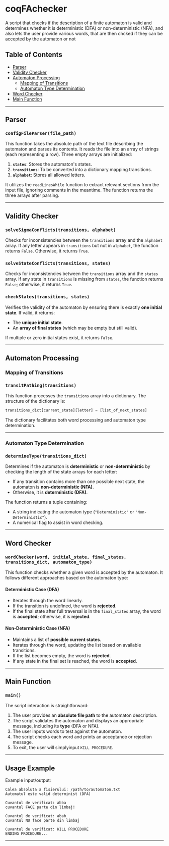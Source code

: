 # coqFAchecker

A script that checks if the description of a finite automaton is valid and determines whether it is deterministic (DFA) or non-deterministic (NFA), and also lets the user provide various words, that are then chcked if they can be accepted by the automaton or not

## Table of Contents
- [Parser](#parser)
- [Validity Checker](#validity-checker)
- [Automaton Processing](#automaton-processing)
  - [Mapping of Transitions](#mapping-of-transitions)
  - [Automaton Type Determination](#automaton-type-determination)
- [Word Checker](#word-checker)
- [Main Function](#main-function)

---

## Parser

### `configFileParser(file_path)`
This function takes the absolute path of the text file describing the automaton and parses its contents. It reads the file into an array of strings (each representing a row). Three empty arrays are initialized:

1. **`states`**: Stores the automaton's states.
2. **`transitions`**: To be converted into a dictionary mapping transitions.
3. **`alphabet`**: Stores all allowed letters.

It utilizes the `readLinesWhile` function to extract relevant sections from the input file, ignoring comments in the meantime. The function returns the three arrays after parsing.

---

## Validity Checker

### `solveSigmaConflicts(transitions, alphabet)`
Checks for inconsistencies between the `transitions` array and the `alphabet` array. If any letter appears in `transitions` but not in `alphabet`, the function returns `False`. Otherwise, it returns `True`.

### `solveStateConflicts(transitions, states)`
Checks for inconsistencies between the `transitions` array and the `states` array. If any state in `transitions` is missing from `states`, the function returns `False`; otherwise, it returns `True`.

### `checkStates(transitions, states)`
Verifies the validity of the automaton by ensuring there is exactly **one initial state**. If valid, it returns:
- The **unique initial state**.
- An **array of final states** (which may be empty but still valid).

If multiple or zero initial states exist, it returns `False`.

---

## Automaton Processing

### Mapping of Transitions

### `transitPathing(transitions)`
This function processes the `transitions` array into a dictionary. The structure of the dictionary is:

```python
transitions_dict[current_state][letter] = [list_of_next_states]
```

The dictionary facilitates both word processing and automaton type determination.

---

### Automaton Type Determination

### `determineType(transitions_dict)`
Determines if the automaton is **deterministic** or **non-deterministic** by checking the length of the state arrays for each letter:
- If any transition contains more than one possible next state, the automaton is **non-deterministic (NFA)**.
- Otherwise, it is **deterministic (DFA)**.

The function returns a tuple containing:
- A string indicating the automaton type (`"Deterministic"` or `"Non-Deterministic"`).
- A numerical flag to assist in word checking.

---

## Word Checker

### `wordChecker(word, initial_state, final_states, transitions_dict, automaton_type)`

This function checks whether a given word is accepted by the automaton. It follows different approaches based on the automaton type:

#### **Deterministic Case (DFA)**
- Iterates through the word linearly.
- If the transition is undefined, the word is **rejected**.
- If the final state after full traversal is in the `final_states` array, the word is **accepted**; otherwise, it is **rejected**.

#### **Non-Deterministic Case (NFA)**
- Maintains a list of **possible current states**.
- Iterates through the word, updating the list based on available transitions.
- If the list becomes empty, the word is **rejected**.
- If any state in the final set is reached, the word is **accepted**.

---

## Main Function

### `main()`

The script interaction is straightforward:
1. The user provides an **absolute file path** to the automaton description.
2. The script validates the automaton and displays an appropriate message, including its **type** (DFA or NFA).
3. The user inputs words to test against the automaton.
4. The script checks each word and prints an acceptance or rejection message.
5. To exit, the user will simplyinput `KILL PROCEDURE`.

---

## Usage Example

Example input/output:
```plaintext
Calea absoluta a fisierului: /path/to/automaton.txt
Automatul este valid determinist (DFA)

Cuvantul de verificat: abba
cuvantul FACE parte din limbaj!

Cuvantul de verificat: abab
cuvantul NU face parte din limbaj

Cuvantul de verificat: KILL PROCEDURE
ENDING PROCEDURE...
```

---
